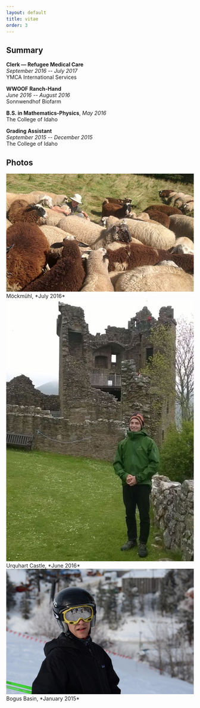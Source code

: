 ```yaml
---
layout: default
title: vitae
order: 3
---
```


## Summary

**Clerk — Refugee Medical Care** <br>
_September 2016 -- July 2017_ <br>
YMCA International Services <br>

**WWOOF Ranch-Hand** <br>
*June 2016 -- August 2016*<br>
Sonnwendhof Biofarm<br>

**B.S. in Mathematics-Physics**, _May 2016_ <br>
The College of Idaho <br> 

**Grading Assistant** <br>
_September 2015 -- December 2015_ <br>
The College of Idaho <br>

## Photos

<img src="images/Moeckmuehl_July_2016.jpg"> 
Möckmühl, *July 2016*

<img src="images/Urquhart_Castle_June_2016.jpg"> 
Urquhart Castle, *June 2016*

<img src="images/Bogus_Basin_Winter_2015.jpg"> 
Bogus Basin, *January 2015*




